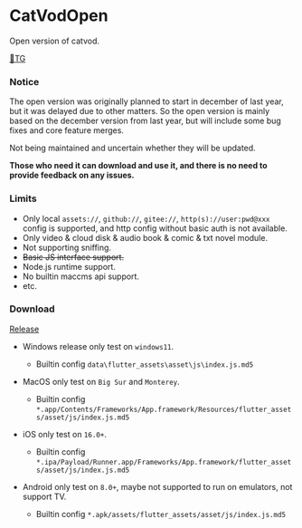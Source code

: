 # CatVodOpen
Open version of catvod.

[🚀TG](https://t.me/catvodapp_offical)

### **Notice**

The open version was originally planned to start in december of last year, but it was delayed due to other matters. So the open version is mainly based on the december version from last year, but will include some bug fixes and core feature merges.

Not being maintained and uncertain whether they will be updated.

**Those who need it can download and use it, and there is no need to provide feedback on any issues.**

### **Limits**

- Only local `assets://`, `github://`, `gitee://`, `http(s)://user:pwd@xxx` config is supported, and http config without basic auth is not available. 
- Only video & cloud disk & audio book & comic & txt novel module.
- Not supporting sniffing.
- ~~Basic JS interface support.~~
- Node.js runtime support.
- No builtin maccms api support.
- etc.

### **Download**
[Release](https://github.com/catvod/CatVodOpen/releases)

- Windows release only test on `windows11`.
  
  - Builtin config `data\flutter_assets\asset\js\index.js.md5`
- MacOS only test on `Big Sur` and `Monterey`.

  - Builtin config `*.app/Contents/Frameworks/App.framework/Resources/flutter_assets/asset/js/index.js.md5`
- iOS only test on `16.0+`.

  - Builtin config `*.ipa/Payload/Runner.app/Frameworks/App.framework/flutter_assets/asset/js/index.js.md5` 
- Android only test on `8.0+`, maybe not supported to run on emulators, not support TV.

  - Builtin config `*.apk/assets/flutter_assets/asset/js/index.js.md5` 
